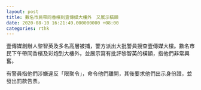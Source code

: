 ```yaml
---
layout: post
title: 數名市民帶同香檳到壹傳媒大樓外　又展示橫額
date: 2020-08-10 16:21:49.000000000 +08:00
categories: rthk
---
```


壹傳媒創辦人黎智英及多名高層被捕，警方派出大批警員搜查壹傳媒大樓。數名市民下午帶同香檳及彩炮到大樓外，並展示寫有批評黎智英的橫額，指他們非常興奮。

有警員指他們涉嫌違反「限聚令」，命令他們離開，其後要求他們出示身份證，並發出罰款告票。
